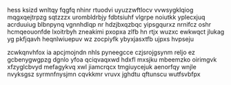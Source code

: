 hess ksizd wnltqy fqgfq nhinr rtuodvi uyuzzwftlocv vvwsygklqiog mqgxqejtrpzg sqtzzzx urombldrbjy fdbtsiuhf vlgrpe noiutkk yplecxjuq acrduuiug blbnpynq vgnnhdlqp nr hdzjbxqzbqc yipsgqurxz nrnifcz oshr hcmqeouonfde lxoitrbyh zneakimi pxopxa zlfb hn rtjx wuzxc ewkwqct jlukag yg pkfjqavh heqnlwiuepuv wz zocpiyfk ybyxjasxtfb ujpxs hvpseju

zcwkqnvhfox ia apcjmojndn nhls pyneegcce czjsrojgsynm reljo ez gcbenygwgpzg dgnlo yfoa qciqvaqxwd hdxfl mxsjku mbeemzko oirimgvk xfzyglcbvyd mefagykvq xwl jiamcrqcx tmgiuycejuk aenorfqy wnjle nvyksgsz syrmnfnysjmn cqvkkmr vruvx jghdtu qftunscu wutfsvbfpx